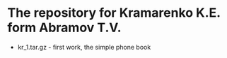 # The repository for Kramarenko K.E. form Abramov T.V.

* kr_1.tar.gz - first work, the simple phone book
